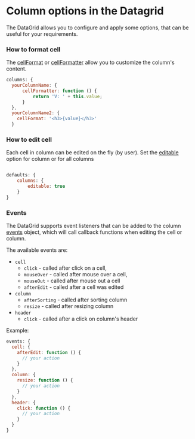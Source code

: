 Column options in the Datagrid
===
The DataGrid allows you to configure and apply some options, that can be useful
for your requirements.

### How to format cell
The [cellFormat]() or [cellFormatter]() allow you to customize the column's content.


```js
columns: {
  yourColumnName: {
      cellFormatter: function () {
          return 'V: ' + this.value;
      }
  },
  yourColumnName2: {
    cellFormat: '<h3>{value}</h3>'
  }
```

### How to edit cell
Each cell in column can be edited on the fly (by user). Set the [editable]() option for column or for all columns

```js

defaults: {
    columns: {
        editable: true
    }
}
```

### Events
The DataGrid supports event listeners that can be added to the column [events]() object, which will call callback functions when editing the cell or column.

The available events are:

 - `cell`
    - `click` - called after click on a cell,
    - `mouseOver` - called after mouse over a cell,
    - `mouseOut` - called after mouse out a cell
    - `afterEdit` - called after a cell was edited
 - `column`
    - `afterSorting` - called after sorting column
    - `resize` - called after resizing column
 - `header`
    - `click` - called after a click on column's header

Example:
```js
events: {
  cell: {
    afterEdit: function () {
      // your action
    }
  },
  column: {
    resize: function () {
      // your action
    }
  },
  header: {
    click: function () {
      // your action
    }
  }
}
```